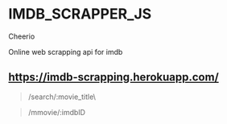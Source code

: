 # IMDB_SCRAPPER_JS
Cheerio


Online  web scrapping api for imdb


## https://imdb-scrapping.herokuapp.com/



>   /search/:movie_title\


>  /mmovie/:imdbID
